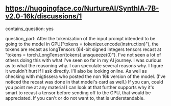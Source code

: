 ## https://huggingface.co/NurtureAI/SynthIA-7B-v2.0-16k/discussions/1

contains_question: yes

question_part: After the tokenization of the input prompt intended to be going to the model in GPU("tokens = tokenizer.encode(instruction)"), the tokens are recast as longTensors (64-bit signed integers tensors recast at "tokens = torch.LongTensor(tokens).unsqueeze(0)"). I've not seen a lot of others doing this with what I've seen so far in my AI journey. I was curious as to what the reasoning why. I can speculate several reasons why. I figure it wouldn't hurt if I ask directly. I'll also be looking online. As well as checking with migtissera who posted the non 16k version of the model. (I've noticed the recast was done in that model's card as well.) If you can, could you point me at any material I can look at that further supports why it's smart to recast a tensor before sending off to the GPU, that would be appreciated. If you can't or do not want to, that is understandable.